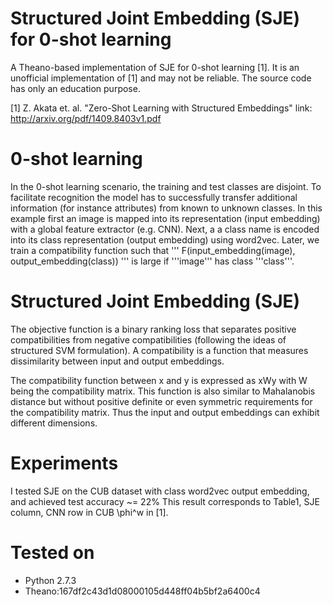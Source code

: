 # Structured Joint Embedding (SJE) for 0-shot learning
A Theano-based implementation of SJE for 0-shot learning [1].
It is an unofficial implementation of [1] and may not be reliable.
The source code has only an education purpose.

[1] Z. Akata et. al. "Zero-Shot Learning with Structured Embeddings"
link: http://arxiv.org/pdf/1409.8403v1.pdf

# 0-shot learning
In the 0-shot learning scenario, the training and test classes are 
disjoint. To facilitate recognition the model has to successfully transfer
additional information (for instance attributes) from known to unknown classes.
In this example first an image is mapped into its representation 
(input embedding) with a global feature extractor (e.g. CNN). Next, a
a class name is encoded into its class representation
(output embedding) using word2vec. Later, we train a compatibility
function such that 
'''
F(input\_embedding(image), output\_embedding(class)) 
'''
is large if '''image''' has class '''class'''.

# Structured Joint Embedding (SJE)
The objective function is a binary ranking loss that separates positive
compatibilities from negative compatibilities 
(following the ideas of structured SVM formulation).
A compatibility is a function that measures dissimilarity between
input and output embeddings. 

The compatibility function between x and y is expressed as xWy with
W being the compatibility matrix. This function is also  similar to 
Mahalanobis distance but without positive definite or even symmetric 
requirements for the compatibility matrix.
Thus the input and output embeddings can exhibit different dimensions.

# Experiments
I tested SJE on the CUB dataset with class word2vec output embedding,
and achieved test accuracy ~= 22% 
This result corresponds to Table1, SJE column, CNN row in CUB \phi^w in [1].

# Tested on
 * Python 2.7.3
 * Theano:167df2c43d1d08000105d448ff04b5bf2a6400c4
